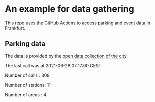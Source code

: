 # An example for data gathering

This repo uses the GitHub Actions to access parking and event data in Frankfurt.

## Parking data
The data is provided by the [open data collection of the city](https://www.offenedaten.frankfurt.de/).

The last call was at 2021-06-28 07:17:00 CEST

Number of calls   : 308

Number of stations:  11

Number of areas   :   4

